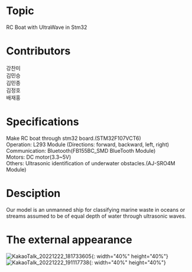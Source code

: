 # Topic
 RC Boat with UltraWave in Stm32 
 
 # Contributors
  강찬미\
  김민승\
  김민종\
  김정호\
  배재홍
  
 # Specifications
 Make RC boat through stm32 board.(STM32F107VCT6) \
 Operation: L293 Module (Directions: forward, backward, left, right) \
 Communication: Bluetooth(FB155BC_SMD BlueTooth Module) \
 Motors: DC motor(3.3~5V) \
 Others: Ultrasonic identification of underwater obstacles.(AJ-SRO4M Module) 
 
 # Desciption
  Our model is an unmanned ship for classifying marine waste in oceans or streams assumed to be of   equal depth of water through ultrasonic waves.
  
  # The external appearance
  ![KakaoTalk_20221222_181733605](https://user-images.githubusercontent.com/111568619/209884291-60a89eb4-d5ff-42d2-9f67-2e1f4470f2c1.jpg){: width="40%" height="40%"}
  ![KakaoTalk_20221222_191117738](https://user-images.githubusercontent.com/111568619/209884369-524d37f2-6792-4afb-a1d9-765aa2d71bad.jpg){: width="40%" height="40%"}

